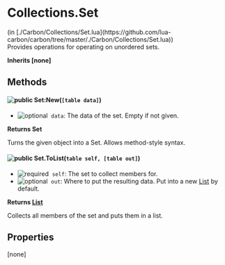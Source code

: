 <h1 class="class-title">Collections.Set</h1>
<span class="file-link">(in [./Carbon/Collections/Set.lua](https://github.com/lua-carbon/carbon/tree/master/./Carbon/Collections/Set.lua))</span><br/>
Provides operations for operating on unordered sets.

**Inherits [none]**

## Methods
#### ![public](https://img.shields.io/badge/%20-public-11b237.svg?style=flat-square) Set:New(<code>[table data]</code>)
- ![optional](https://img.shields.io/badge/%20-optional-0092e6.svg?style=flat-square)&nbsp;&nbsp;`data`: The data of the set. Empty if not given.

**Returns  Set**

Turns the given object into a Set.
Allows method-style syntax.


#### ![public](https://img.shields.io/badge/%20-public-11b237.svg?style=flat-square) Set.ToList(<code>table self, [table out]</code>)
- ![required](https://img.shields.io/badge/%20-required-ff9600.svg?style=flat-square)&nbsp;&nbsp;`self`: The set to collect members for.
- ![optional](https://img.shields.io/badge/%20-optional-0092e6.svg?style=flat-square)&nbsp;&nbsp;`out`: Where to put the resulting data. Put into a new [List](Classes/Collections.List) by default.

**Returns  [List](Classes/Collections.List)**

Collects all members of the set and puts them in a list.


## Properties
[none]
